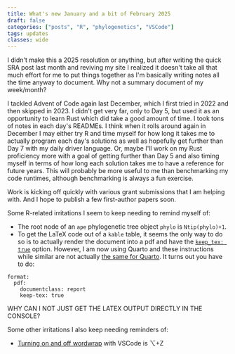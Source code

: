 ```yaml
---
title: What's new January and a bit of February 2025
draft: false
categories: ["posts", "R", "phylogenetics", "VSCode"]
tags: updates
classes: wide
---
```


I didn't make this a 2025 resolution or anything, but after writing the quick SRA post last month and reviving my site I realized it doesn't take all that much effort for me to put things together as I'm basically writing notes all the time anyway to document. Why not a summary document of my week/month?

I tackled Advent of Code again last December, which I first tried in 2022 and then skipped in 2023. I didn't get very far, only to Day 5, but used it as an opportunity to learn Rust which did take a good amount of time. I took tons of notes in each day's READMEs. I think when it rolls around again in December I may either try R and time myself for how long it takes me to actually program each day's solutions as well as hopefully get further than Day 7 with my daily driver language. Or, maybe I'll work on my Rust proficiency more with a goal of getting further than Day 5 and also timing myself in terms of how long each solution takes me to have a reference for future years. This will probably be more useful to me than benchmarking my code runtimes, although benchmarking is always a fun exercise.

Work is kicking off quickly with various grant submissions that I am helping with. And I hope to publish a few first-author papers soon.

Some R-related irritations I seem to keep needing to remind myself of:

 * The root node of an `ape` phylogenetic tree object `phylo` is `Ntip(phylo)+1`.
 * To get the LaTeX code out of a `kable` table, it seems the only way to do so is to actually render the document into a pdf and have the [`keep_tex: true`](https://stackoverflow.com/questions/57093999/let-knitr-kable-display-latex-code-for-further-editing) option. However, I am now using Quarto and these instructions while similar are not actually [the same for Quarto](https://quarto.org/docs/output-formats/pdf-basics.html#latex-output). It turns out you have to do:

```
format:
  pdf:
    documentclass: report
    keep-tex: true
```

WHY CAN I NOT JUST GET THE LATEX OUTPUT DIRECTLY IN THE CONSOLE?

Some other irritations I also keep needing reminders of:

 * [Turning on and off wordwrap](https://stackoverflow.com/questions/31025502/how-can-i-switch-word-wrap-on-and-off-in-visual-studio-code) with VSCode is ⌥+Z